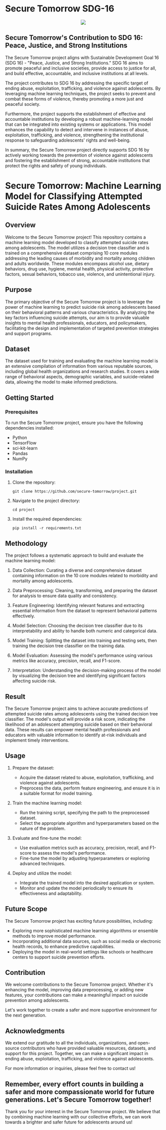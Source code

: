 # Secure Tomorrow SDG-16

<center><img src="https://www.un.org/sustainabledevelopment/wp-content/uploads/2015/12/english_SDG_17goals_poster_all_languages_with_UN_emblem_1.png"></center>

## Secure Tomorrow's Contribution to SDG 16: Peace, Justice, and Strong Institutions

The Secure Tomorrow project aligns with Sustainable Development Goal 16 (SDG 16) - "Peace, Justice, and Strong Institutions." SDG 16 aims to promote peaceful and inclusive societies, provide access to justice for all, and build effective, accountable, and inclusive institutions at all levels.

The project contributes to SDG 16 by addressing the specific target of ending abuse, exploitation, trafficking, and violence against adolescents. By leveraging machine learning techniques, the project seeks to prevent and combat these forms of violence, thereby promoting a more just and peaceful society.

Furthermore, the project supports the establishment of effective and accountable institutions by developing a robust machine-learning model that can be integrated into existing systems or applications. This model enhances the capability to detect and intervene in instances of abuse, exploitation, trafficking, and violence, strengthening the institutional response to safeguarding adolescents' rights and well-being.

In summary, the Secure Tomorrow project directly supports SDG 16 by actively working towards the prevention of violence against adolescents and fostering the establishment of strong, accountable institutions that protect the rights and safety of young individuals.

# Secure Tomorrow: Machine Learning Model for Classifying Attempted Suicide Rates Among Adolescents

## Overview

Welcome to the Secure Tomorrow project! This repository contains a machine learning model developed to classify attempted suicide rates among adolescents. The model utilizes a decision tree classifier and is trained on a comprehensive dataset comprising 10 core modules addressing the leading causes of morbidity and mortality among children and adults worldwide. These modules encompass alcohol use, dietary behaviors, drug use, hygiene, mental health, physical activity, protective factors, sexual behaviors, tobacco use, violence, and unintentional injury.

## Purpose

The primary objective of the Secure Tomorrow project is to leverage the power of machine learning to predict suicide risk among adolescents based on their behavioral patterns and various characteristics. By analyzing the key factors influencing suicide attempts, our aim is to provide valuable insights to mental health professionals, educators, and policymakers, facilitating the design and implementation of targeted prevention strategies and support programs.

## Dataset

The dataset used for training and evaluating the machine learning model is an extensive compilation of information from various reputable sources, including global health organizations and research studies. It covers a wide range of behavioral aspects, demographic variables, and suicide-related data, allowing the model to make informed predictions.

## Getting Started

### Prerequisites

To run the Secure Tomorrow project, ensure you have the following dependencies installed:

- Python 
- TensorFlow 
- sci-kit-learn 
- Pandas
- NumPy 

### Installation

1. Clone the repository:

   ```
   git clone https://github.com/secure-tomorrow/project.git
   ```

2. Navigate to the project directory:

   ```
   cd project
   ```

3. Install the required dependencies:

   ```
   pip install -r requirements.txt
   ```

## Methodology

The project follows a systematic approach to build and evaluate the machine learning model:

1. Data Collection: Curating a diverse and comprehensive dataset containing information on the 10 core modules related to morbidity and mortality among adolescents.

2. Data Preprocessing: Cleaning, transforming, and preparing the dataset for analysis to ensure data quality and consistency.

3. Feature Engineering: Identifying relevant features and extracting essential information from the dataset to represent behavioral patterns effectively.

4. Model Selection: Choosing the decision tree classifier due to its interpretability and ability to handle both numeric and categorical data.

5. Model Training: Splitting the dataset into training and testing sets, then training the decision tree classifier on the training data.

6. Model Evaluation: Assessing the model's performance using various metrics like accuracy, precision, recall, and F1-score.

7. Interpretation: Understanding the decision-making process of the model by visualizing the decision tree and identifying significant factors affecting suicide risk.

## Result

The Secure Tomorrow project aims to achieve accurate predictions of attempted suicide rates among adolescents using the trained decision tree classifier. The model's output will provide a risk score, indicating the likelihood of an adolescent attempting suicide based on their behavioral data. These results can empower mental health professionals and educators with valuable information to identify at-risk individuals and implement timely interventions.

## Usage

1. Prepare the dataset:

   - Acquire the dataset related to abuse, exploitation, trafficking, and violence against adolescents.
   - Preprocess the data, perform feature engineering, and ensure it is in a suitable format for model training.

2. Train the machine learning model:

   - Run the training script, specifying the path to the preprocessed dataset.
   - Select the appropriate algorithm and hyperparameters based on the nature of the problem.

3. Evaluate and fine-tune the model:

   - Use evaluation metrics such as accuracy, precision, recall, and F1-score to assess the model's performance.
   - Fine-tune the model by adjusting hyperparameters or exploring advanced techniques.

4. Deploy and utilize the model:

   - Integrate the trained model into the desired application or system.
   - Monitor and update the model periodically to ensure its effectiveness and adaptability.
## Future Scope

The Secure Tomorrow project has exciting future possibilities, including:

- Exploring more sophisticated machine learning algorithms or ensemble methods to improve model performance.
- Incorporating additional data sources, such as social media or electronic health records, to enhance predictive capabilities.
- Deploying the model in real-world settings like schools or healthcare centers to support suicide prevention efforts.

## Contribution

We welcome contributions to the Secure Tomorrow project. Whether it's enhancing the model, improving data preprocessing, or adding new features, your contributions can make a meaningful impact on suicide prevention among adolescents.

Let's work together to create a safer and more supportive environment for the next generation.

## Acknowledgments

We extend our gratitude to all the individuals, organizations, and open-source contributors who have provided valuable resources, datasets, and support for this project. Together, we can make a significant impact in ending abuse, exploitation, trafficking, and violence against adolescents.

For more information or inquiries, please feel free to contact us!

Remember, every effort counts in building a safer and more compassionate world for future generations. Let's Secure Tomorrow together!
---

Thank you for your interest in the Secure Tomorrow project. We believe that by combining machine learning with our collective efforts, we can work towards a brighter and safer future for adolescents around us!
